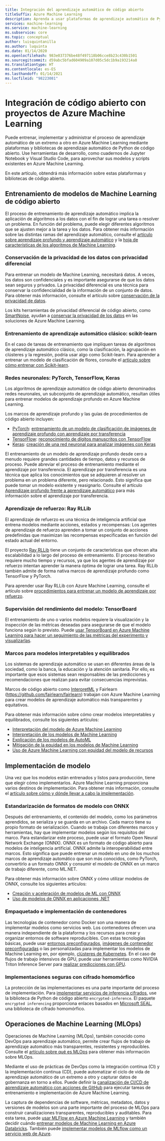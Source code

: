 ```yaml
---
title: Integración del aprendizaje automático de código abierto
titleSuffix: Azure Machine Learning
description: Aprenda a usar plataformas de aprendizaje automático de Python de código abierto para entrenar, implementar y administrar soluciones completas de aprendizaje automático en Azure Machine Learning.
services: machine-learning
ms.service: machine-learning
ms.subservice: core
ms.topic: conceptual
author: luisquintanilla
ms.author: luquinta
ms.date: 01/14/2020
ms.openlocfilehash: 983e037376be48f497118b06cce8b23c430b1501
ms.sourcegitcommit: d59abc5bfad604909a107d05c5dc1b9a193214a8
ms.translationtype: HT
ms.contentlocale: es-ES
ms.lasthandoff: 01/14/2021
ms.locfileid: "98223081"
---
```

# <a name="open-source-integration-with-azure-machine-learning-projects"></a>Integración de código abierto con proyectos de Azure Machine Learning

Puede entrenar, implementar y administrar el proceso de aprendizaje automático de un extremo a otro en Azure Machine Learning mediante plataformas y bibliotecas de aprendizaje automático de Python de código abierto.  Use herramientas de desarrollo, como cuadernos de Jupyter Notebook y Visual Studio Code, para aprovechar sus modelos y scripts existentes en Azure Machine Learning.  

En este artículo, obtendrá más información sobre estas plataformas y bibliotecas de código abierto.

## <a name="train-open-source-machine-learning-models"></a>Entrenamiento de modelos de Machine Learning de código abierto

El proceso de entrenamiento de aprendizaje automático implica la aplicación de algoritmos a los datos con el fin de lograr una tarea o resolver un problema. En función del problema, puede elegir diferentes algoritmos que se ajusten mejor a la tarea y los datos. Para obtener más información sobre las distintas ramas del aprendizaje automático, consulte el [artículo sobre aprendizaje profundo y aprendizaje automático](./concept-deep-learning-vs-machine-learning.md) y la [hoja de características de los algoritmos de Machine Learning](algorithm-cheat-sheet.md).

### <a name="preserve-data-privacy-using-differential-privacy"></a>Conservación de la privacidad de los datos con privacidad diferencial

Para entrenar un modelo de Machine Learning, necesitará datos. A veces, los datos son confidenciales y es importante asegurarse de que los datos sean seguros y privados. La privacidad diferencial es una técnica para conservar la confidencialidad de la información de un conjunto de datos. Para obtener más información, consulte el artículo sobre [conservación de la privacidad de datos](concept-differential-privacy.md). 

Los kits herramientas de privacidad diferencial de código abierto, como [SmartNoise](https://github.com/opendifferentialprivacy/smartnoise-core-python), ayudan a [conservar la privacidad de los datos](how-to-differential-privacy.md) en las soluciones de Azure Machine Learning.

### <a name="classical-machine-learning-scikit-learn"></a>Entrenamiento de aprendizaje automático clásico: scikit-learn

En el caso de tareas de entrenamiento que impliquen tareas de algoritmos de aprendizaje automático clásico, como la clasificación, la agrupación en clústeres y la regresión, podría usar algo como Scikit-learn. Para aprender a entrenar un modelo de clasificación de flores, consulte el [artículo sobre cómo entrenar con Scikit-learn](how-to-train-scikit-learn.md).

### <a name="neural-networks-pytorch-tensorflow-keras"></a>Redes neuronales: PyTorch, TensorFlow, Keras

Los algoritmos de aprendizaje automático de código abierto denominados redes neuronales, un subconjunto de aprendizaje automático, resultan útiles para entrenar modelos de aprendizaje profundo en Azure Machine Learning.

Los marcos de aprendizaje profundo y las guías de procedimientos de código abierto incluyen:

 *  [PyTorch](https://github.com/pytorch/pytorch): [entrenamiento de un modelo de clasificación de imágenes de aprendizaje profundo con aprendizaje por transferencia](how-to-train-pytorch.md) 
 *  [TensorFlow](https://github.com/tensorflow/tensorflow): [reconocimiento de dígitos manuscritos con TensorFlow](how-to-train-tensorflow.md)
 *  [Keras](https://github.com/keras-team/keras): [creación de una red neuronal para analizar imágenes con Keras](how-to-train-keras.md)

El entrenamiento de un modelo de aprendizaje profundo desde cero a menudo requiere grandes cantidades de tiempo, datos y recursos de proceso. Puede abreviar el proceso de entrenamiento mediante el aprendizaje por transferencia. El aprendizaje por transferencia es una técnica que aplica los conocimientos que se adquieren al resolver un problema en un problema diferente, pero relacionado. Esto significa que puede tomar un modelo existente y reasignarlo. Consulte el artículo [Aprendizaje profundo frente a aprendizaje automático](concept-deep-learning-vs-machine-learning.md#what-is-transfer-learning) para más información sobre el aprendizaje por transferencia.

### <a name="reinforcement-learning-ray-rllib"></a>Aprendizaje de refuerzo: Ray RLLib

El aprendizaje de refuerzo es una técnica de inteligencia artificial que entrena modelos mediante acciones, estados y recompensas: Los agentes de aprendizaje de refuerzo aprenden a tomar un conjunto de acciones predefinidas que maximizan las recompensas especificadas en función del estado actual del entorno. 

El proyecto [Ray RLLib](https://github.com/ray-project/ray) tiene un conjunto de características que ofrecen alta escalabilidad a lo largo del proceso de entrenamiento. El proceso iterativo requiere mucho tiempo y recursos, ya que los agentes de aprendizaje por refuerzo intentan aprender la manera óptima de lograr una tarea.  Ray RLLib también admite de forma nativa marcos de aprendizaje profundo como TensorFlow y PyTorch.  

Para aprender usar Ray RLLib con Azure Machine Learning, consulte el artículo sobre [procedimientos para entrenar un modelo de aprendizaje por refuerzo](how-to-use-reinforcement-learning.md).

### <a name="monitor-model-performance-tensorboard"></a>Supervisión del rendimiento del modelo: TensorBoard

El entrenamiento de uno o varios modelos requiere la visualización y la inspección de las métricas deseadas para asegurarse de que el modelo funciona según lo previsto. Puede [usar TensorBoard en Azure Machine Learning para hacer un seguimiento de las métricas del experimento y visualizarlas](./how-to-monitor-tensorboard.md).

### <a name="frameworks-for-interpretable-and-fair-models"></a>Marcos para modelos interpretables y equilibrados

Los sistemas de aprendizaje automático se usan en diferentes áreas de la sociedad, como la banca, la educación y la atención sanitaria. Por ello, es importante que esos sistemas sean responsables de las predicciones y recomendaciones que realizan para evitar consecuencias imprevistas.

Marcos de código abierto como [InterpretML](https://github.com/interpretml/interpret/) y Fairlearn (https://github.com/fairlearn/fairlearn) trabajan con Azure Machine Learning para crear modelos de aprendizaje automático más transparentes y equitativos.

Para obtener más información sobre cómo crear modelos interpretables y equilibrados, consulte los siguientes artículos:

- [Interpretación del modelo de Azure Machine Learning](how-to-machine-learning-interpretability.md)
- [Interpretación de los modelos de Machine Learning](how-to-machine-learning-interpretability-aml.md)
- [Explicación de los modelos de AutoML](how-to-machine-learning-interpretability-automl.md)
- [Mitigación de la equidad en los modelos de Machine Learning](concept-fairness-ml.md)
- [Uso de Azure Machine Learning con equidad del modelo de recursos](how-to-machine-learning-fairness-aml.md)

## <a name="model-deployment"></a>Implementación de modelo

Una vez que los modelos están entrenados y listos para producción, tiene que elegir cómo implementarlos. Azure Machine Learning proporciona varios destinos de implementación. Para obtener más información, consulte el [artículo sobre cómo y dónde llevar a cabo la implementación](./how-to-deploy-and-where.md).

### <a name="standardize-model-formats-with-onnx"></a>Estandarización de formatos de modelo con ONNX

Después del entrenamiento, el contenido del modelo, como los parámetros aprendidos, se serializa y se guarda en un archivo. Cada marco tiene su propio formato de serialización. Cuando se trabaja con diferentes marcos y herramientas, hay que implementar modelos según los requisitos del marco. Para estandarizar este proceso, puede usar el formato Open Neural Network Exchange (ONNX). ONNX es un formato de código abierto para modelos de inteligencia artificial. ONNX admite la interoperabilidad entre marcos. Esto significa que puede entrenar un modelo en uno de los muchos marcos de aprendizaje automático que son más conocidos, como PyTorch, convertirlo a un formato ONNX y consumir el modelo de ONNX en un marco de trabajo diferente, como ML.NET.

Para obtener más información sobre ONNX y cómo utilizar modelos de ONNX, consulte los siguientes artículos:

- [Creación y aceleración de modelos de ML con ONNX](concept-onnx.md)
- [Uso de modelos de ONNX en aplicaciones .NET](how-to-use-automl-onnx-model-dotnet.md)

### <a name="package-and-deploy-models-as-containers"></a>Empaquetado e implementación de contenedores

Las tecnologías de contenedor como Docker son una manera de implementar modelos como servicios web. Los contenedores ofrecen una manera independiente de la plataforma y los recursos para crear y organizar entornos de software reproducibles. Con estas tecnologías básicas, puede usar [entornos preconfigurados](./how-to-use-environments.md), [imágenes de contenedor preconfiguradas](./how-to-deploy-custom-docker-image.md) o las personalizadas para implementar los modelos de Machine Learning en, por ejemplo, [clústeres de Kubernetes](./how-to-deploy-azure-kubernetes-service.md?tabs=python). En el caso de flujos de trabajo intensivos de GPU, puede usar herramientas como NVIDIA Triton Inference Server para [realizar predicciones con GPU](how-to-deploy-with-triton.md?tabs=python).

### <a name="secure-deployments-with-homomorphic-encryption"></a>Implementaciones seguras con cifrado homomórfico

La protección de las implementaciones es una parte importante del proceso de implementación. Para [implementar servicios de inferencia cifrados](how-to-homomorphic-encryption-seal.md), use la biblioteca de Python de código abierto `encrypted-inference`. El paquete `encrypted inferencing` proporciona enlaces basados en [Microsoft SEAL](https://github.com/Microsoft/SEAL), una biblioteca de cifrado homomórfico.

## <a name="machine-learning-operations-mlops"></a>Operaciones de Machine Learning (MLOps)

Operaciones de Machine Learning (MLOps), también conocido como DevOps para aprendizaje automático, permite crear flujos de trabajo de aprendizaje automático más transparentes, resistentes y reproducibles. Consulte el [artículo sobre qué es MLOps](./concept-model-management-and-deployment.md) para obtener más información sobre MLOps. 

Mediante el uso de prácticas de DevOps como la integración continua (CI) y la implementación continua (CD), puede automatizar el ciclo de vida de aprendizaje automático de un extremo a otro y capturar datos de gobernanza en torno a ellos. Puede definir la [canalización de CI/CD de aprendizaje automático con acciones de GitHub](./how-to-github-actions-machine-learning.md) para ejecutar tareas de entrenamiento e implementación de Azure Machine Learning. 

La captura de dependencias de software, métricas, metadatos, datos y versiones de modelos son una parte importante del proceso de MLOps para construir canalizaciones transparentes, reproducibles y auditables. Para esta tarea, puede [usar MLFlow en Azure Machine Learning](how-to-use-mlflow.md) y también decidir cuándo [entrenar modelos de Machine Learning en Azure Databricks](./how-to-use-mlflow-azure-databricks.md). También puede [implementar modelos de MLflow como un servicio web de Azure](how-to-deploy-mlflow-models.md). 

